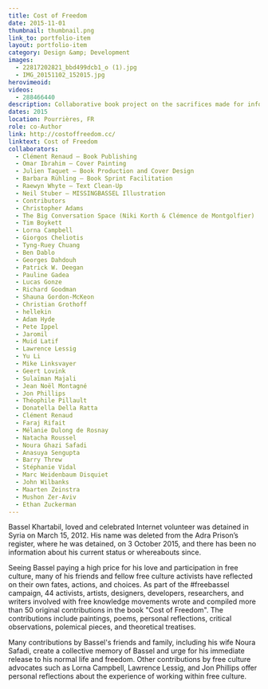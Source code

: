 ```yaml
---
title: Cost of Freedom
date: 2015-11-01
thumbnail: thumbnail.png
link_to: portfolio-item
layout: portfolio-item
category: Design &amp; Development
images:
  - 22817202821_bbd499dcb1_o (1).jpg
  - IMG_20151102_152015.jpg
herovimeoid:
videos:
  - 288466440
description: Collaborative book project on the sacrifices made for information freedom, inspired by Bassel Khartabil.
dates: 2015
location: Pourrières, FR
role: co-Author
link: http://costoffreedom.cc/
linktext: Cost of Freedom
collaborators:
  - Clément Renaud – Book Publishing
  - Omar Ibrahim – Cover Painting
  - Julien Taquet – Book Production and Cover Design
  - Barbara Rühling – Book Sprint Facilitation
  - Raewyn Whyte – Text Clean-Up
  - Neil Stuber – MISSINGBASSEL Illustration
  - Contributors
  - Christopher Adams
  - The Big Conversation Space (Niki Korth & Clémence de Montgolfier)
  - Tim Boykett
  - Lorna Campbell
  - Giorgos Cheliotis
  - Tyng-Ruey Chuang
  - Ben Dablo
  - Georges Dahdouh
  - Patrick W. Deegan
  - Pauline Gadea
  - Lucas Gonze
  - Richard Goodman
  - Shauna Gordon-McKeon
  - Christian Grothoff
  - hellekin
  - Adam Hyde
  - Pete Ippel
  - Jaromil
  - Muid Latif
  - Lawrence Lessig
  - Yu Li
  - Mike Linksvayer
  - Geert Lovink
  - Sulaïman Majali
  - Jean Noël Montagné
  - Jon Phillips
  - Théophile Pillault
  - Donatella Della Ratta
  - Clément Renaud
  - Faraj Rifait
  - Mélanie Dulong de Rosnay
  - Natacha Roussel
  - Noura Ghazi Safadi
  - Anasuya Sengupta
  - Barry Threw 
  - Stéphanie Vidal
  - Marc Weidenbaum Disquiet
  - John Wilbanks
  - Maarten Zeinstra
  - Mushon Zer-Aviv
  - Ethan Zuckerman
---
```

Bassel Khartabil, loved and celebrated Internet volunteer was detained in Syria on March 15, 2012. His name was deleted from the Adra Prison’s register, where he was detained, on 3 October 2015, and there has been no information about his current status or whereabouts since.

Seeing Bassel paying a high price for his love and participation in free culture, many of his friends and fellow free culture activists have reflected on their own fates, actions, and choices. As part of the #freebassel campaign, 44 activists, artists, designers, developers, researchers, and writers involved with free knowledge movements wrote and compiled more than 50 original contributions in the book "Cost of Freedom". The contributions include paintings, poems, personal reflections, critical observations, polemical pieces, and theoretical treatises.

Many contributions by Bassel's friends and family, including his wife Noura Safadi, create a collective memory of Bassel and urge for his immediate release to his normal life and freedom. Other contributions by free culture advocates such as Lorna Campbell, Lawrence Lessig, and Jon Phillips offer personal reflections about the experience of working within free culture.
